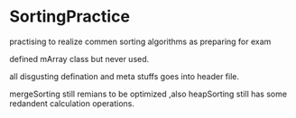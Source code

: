 # SortingPractice
practising to realize commen sorting algorithms as preparing for exam


defined mArray class but never used.

all disgusting defination and meta stuffs goes into header file.

mergeSorting still remians to be optimized ,also heapSorting still has some redandent calculation operations.
